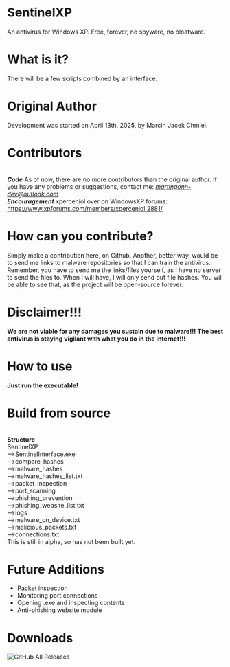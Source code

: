 # SentinelXP
An antivirus for Windows XP. Free, forever, no spyware, no bloatware.
# What is it?
There will be a few scripts combined by an interface.
# Original Author 
Development was started on April 13th, 2025, by Marcin Jacek Chmiel.
# Contributors 
 <br>***Code***
As of now, there are no more contributors than the original author.
If you have any problems or suggestions, contact me: *martingonn-dev@outlook.com*
 <br>***Encouragement***
 xperceniol over on WindowsXP forums: https://www.xpforums.com/members/xperceniol.2881/
 # How can you contribute?
 Simply make a contribution here, on Github. Another, better way, would be to send me links to malware repositories so that I can train the antivirus.
 <br> Remember, you have to send me the links/files yourself, as I have no server to send the files to. When I will have, I will only send out file hashes. You will be able to see that, as the project will be open-source forever.
# Disclaimer!!!
**We are not viable for any damages you sustain due to malware!!!**
**The best antivirus is staying vigilant with what you do in the internet!!!**
# How to use
  **Just run the executable!**
# Build from source
<br>**Structure**
 <br>SentinelXP
 <br>-->SentinelInterface.exe
 <br>-->compare_hashes
 <br>-->malware_hashes
    <br>-->malware_hashes_list.txt
 <br>-->packet_inspection
 <br>-->port_scanning
 <br>-->phishing_prevention
    <br>-->phishing_website_list.txt
 <br>-->logs
    <br>-->malware_on_device.txt
    <br>-->malicious_packets.txt
    <br>-->connections.txt
<br>This is still in alpha, so has not been built yet.

# Future Additions
* Packet inspection
* Monitoring port connections
* Opening .exe and inspecting contents
* Anti-phishing website module

# Downloads
![GitHub All Releases](https://img.shields.io/github/downloads/Martingonn/SentinelXP/total)
